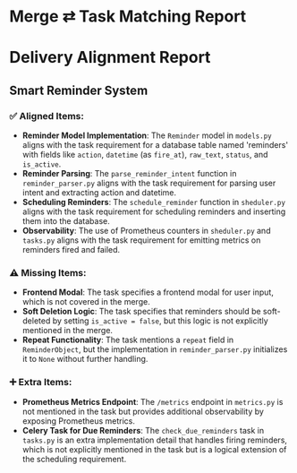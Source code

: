 # Merge ⇄ Task Matching Report

# Delivery Alignment Report

## Smart Reminder System

### ✅ Aligned Items:
- **Reminder Model Implementation**: The `Reminder` model in `models.py` aligns with the task requirement for a database table named 'reminders' with fields like `action`, `datetime` (as `fire_at`), `raw_text`, `status`, and `is_active`.
- **Reminder Parsing**: The `parse_reminder_intent` function in `reminder_parser.py` aligns with the task requirement for parsing user intent and extracting action and datetime.
- **Scheduling Reminders**: The `schedule_reminder` function in `sheduler.py` aligns with the task requirement for scheduling reminders and inserting them into the database.
- **Observability**: The use of Prometheus counters in `sheduler.py` and `tasks.py` aligns with the task requirement for emitting metrics on reminders fired and failed.

### ⚠️ Missing Items:
- **Frontend Modal**: The task specifies a frontend modal for user input, which is not covered in the merge.
- **Soft Deletion Logic**: The task specifies that reminders should be soft-deleted by setting `is_active = false`, but this logic is not explicitly mentioned in the merge.
- **Repeat Functionality**: The task mentions a `repeat` field in `ReminderObject`, but the implementation in `reminder_parser.py` initializes it to `None` without further handling.

### ➕ Extra Items:
- **Prometheus Metrics Endpoint**: The `/metrics` endpoint in `metrics.py` is not mentioned in the task but provides additional observability by exposing Prometheus metrics.
- **Celery Task for Due Reminders**: The `check_due_reminders` task in `tasks.py` is an extra implementation detail that handles firing reminders, which is not explicitly mentioned in the task but is a logical extension of the scheduling requirement.